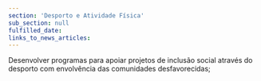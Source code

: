 ```yaml
---
section: 'Desporto e Atividade Física'
sub_section: null
fulfilled_date:
links_to_news_articles:
---
```


Desenvolver programas para apoiar projetos de inclusão social através do desporto com envolvência das comunidades desfavorecidas;